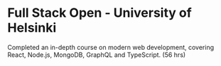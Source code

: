 # Full Stack Open - University of Helsinki

Completed an in-depth course on modern web development, covering React, Node.js, MongoDB, GraphQL and TypeScript. (56 hrs)